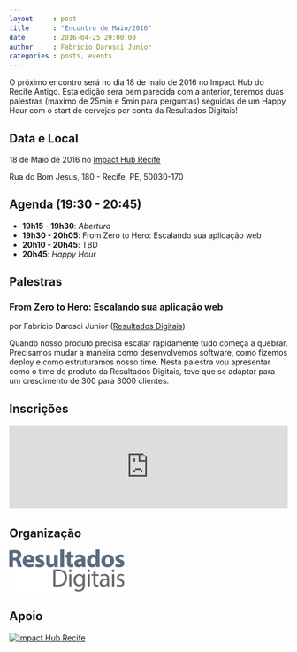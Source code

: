 ```yaml
---
layout     : post
title      : "Encontro de Maio/2016"
date       : 2016-04-25 20:00:00
author     : Fabricio Darosci Junior
categories : posts, events
---
```


O próximo encontro será no dia 18 de maio de 2016 no Impact Hub do Recife Antigo. Esta edição sera bem parecida com a anterior, teremos duas palestras (máximo de 25min e 5min para perguntas) seguidas de um Happy Hour com o start de cervejas por conta da Resultados Digitais!

## Data e Local

18 de Maio de 2016 no [Impact Hub Recife](http://www.impacthubrecife.com/)

Rua do Bom Jesus, 180 - Recife, PE, 50030-170

## Agenda (19:30 - 20:45)

- **19h15 - 19h30**: *Abertura*
- **19h30 - 20h05**: From Zero to Hero: Escalando sua aplicação web
- **20h10 - 20h45**: TBD
- **20h45**: *Happy Hour*

## Palestras

### From Zero to Hero: Escalando sua aplicação web ##
por Fabricio Darosci Junior ([Resultados Digitais](http://www.resultadosdigitais.com.br/))

Quando nosso produto precisa escalar rapidamente tudo começa a quebrar. Precisamos mudar a maneira como desenvolvemos software, como fizemos deploy e como estruturamos nosso time. Nesta palestra vou apresentar como o time de produto da Resultados Digitais, teve que se adaptar para um crescimento de 300 para 3000 clientes.

## Inscrições

<iframe src="http://www.eventick.com.br/frevo-on-rails-maio-2016/embedded" frameborder="0" height="150px" width="100%" vspace="0" hspace="0" marginheight="5" marginwidth="5" scrolling="auto" allowtransparency="true"></iframe>


## Organização

[![Resultados Digitais](/images/resultados-digitais.png)](http://www.resultadosdigitais.com.br)

## Apoio

[![Impact Hub Recife](http://i.picresize.com/images/2016/03/29/osTvJ.png)](http://www.impacthubrecife.com)
